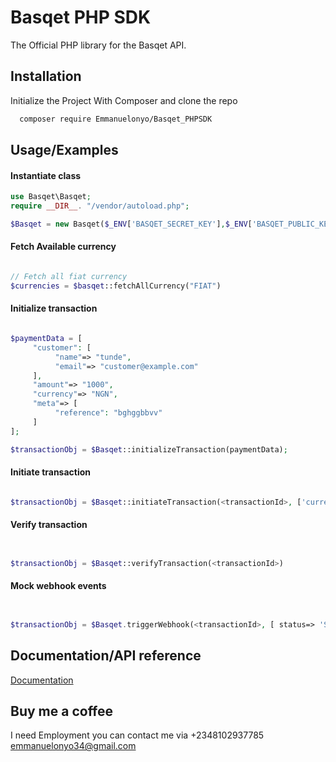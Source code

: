
# Basqet PHP SDK

The Official PHP library for the Basqet API.

## Installation

Initialize the Project With Composer and clone the repo

```bash
  composer require Emmanuelonyo/Basqet_PHPSDK 
```

## Usage/Examples

#### Instantiate class

```php
use Basqet\Basqet;
require __DIR__. "/vendor/autoload.php";

$Basqet = new Basqet($_ENV['BASQET_SECRET_KEY'],$_ENV['BASQET_PUBLIC_KEY']);

```

#### Fetch Available currency

```php

// Fetch all fiat currency
$currencies = $basqet::fetchAllCurrency("FIAT")

```


#### Initialize transaction


```php

$paymentData = [
     "customer": [
          "name"=> "tunde",
          "email"=> "customer@example.com"
     ],
     "amount"=> "1000",
     "currency"=> "NGN",
     "meta"=> [
          "reference": "bghggbbvv"
     ]
];

$transactionObj = $Basqet::initializeTransaction(paymentData);

```


#### Initiate transaction

```php

$transactionObj = $Basqet::initiateTransaction(<transactionId>, ['currency_id'=> <currency_id>])

```


#### Verify transaction

```php


$transactionObj = $Basqet::verifyTransaction(<transactionId>)

```

#### Mock webhook events

```php


$transactionObj = $Basqet.triggerWebhook(<transactionId>, [ status=> 'SUCCESSFUL' ])

```

## Documentation/API reference

[Documentation](https://docs.basqet.com/docs)


## Buy me a coffee 

I need Employment you can contact me via +2348102937785 <emmanuelonyo34@gmail.com>
